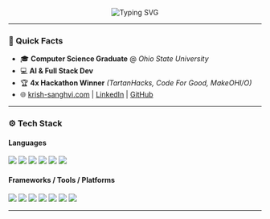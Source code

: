 <!-- Animated Banner (Optional: Replace with your custom animation link later) -->
<p align="center">
  <img src="https://readme-typing-svg.herokuapp.com?font=Fira+Code&weight=600&size=26&pause=1000&color=00F7FF&center=true&vCenter=true&width=700&lines=Hi+I'm+Krish+Sanghvi;AI-Focused+Full+Stack+Dev;LangChain+%7C+Supabase+%7C+AWS+%7C+LLMs;Hackathon+Winner+%7C+HPC+Researcher;Welcome+to+my+GitHub+Profile!" alt="Typing SVG" />
</p>

---

### 🧠 Quick Facts

- 🎓 **Computer Science Graduate** @ *Ohio State University*
- 💻 **AI & Full Stack Dev**
- 🏆 **4x Hackathon Winner** *(TartanHacks, Code For Good, MakeOHI/O)*
- 🌐 [krish-sanghvi.com](https://krish-sanghvi.com) | [LinkedIn](https://linkedin.com/in/krishsanghvi) | [GitHub](https://github.com/krishsanghvi)

---

### ⚙️ Tech Stack

#### Languages
<p align="left">
  <img src="https://img.shields.io/badge/Python-3776AB?style=for-the-badge&logo=python&logoColor=white"/>
  <img src="https://img.shields.io/badge/Java-007396?style=for-the-badge&logo=java&logoColor=white"/>
  <img src="https://img.shields.io/badge/Go-00ADD8?style=for-the-badge&logo=go&logoColor=white"/>
  <img src="https://img.shields.io/badge/TypeScript-3178C6?style=for-the-badge&logo=typescript&logoColor=white"/>
  <img src="https://img.shields.io/badge/SQL-4479A1?style=for-the-badge&logo=mysql&logoColor=white"/>
  <img src="https://img.shields.io/badge/C%2B%2B-00599C?style=for-the-badge&logo=c%2B%2B&logoColor=white"/>
</p>

#### Frameworks / Tools / Platforms
<p align="left">
  <img src="https://img.shields.io/badge/React-61DAFB?style=for-the-badge&logo=react&logoColor=black"/>
  <img src="https://img.shields.io/badge/React_Native-20232A?style=for-the-badge&logo=react&logoColor=61DAFB"/>
  <img src="https://img.shields.io/badge/SpringBoot-6DB33F?style=for-the-badge&logo=springboot&logoColor=white"/>
  <img src="https://img.shields.io/badge/LangChain-000000?style=for-the-badge&logo=data:image/svg+xml;base64,..."/>
  <img src="https://img.shields.io/badge/Supabase-3ECF8E?style=for-the-badge&logo=supabase&logoColor=black"/>
  <img src="https://img.shields.io/badge/AWS-232F3E?style=for-the-badge&logo=amazonaws&logoColor=white"/>
  <img src="https://img.shields.io/badge/Docker-2496ED?style=for-the-badge&logo=docker&logoColor=white"/>
</p>

---

